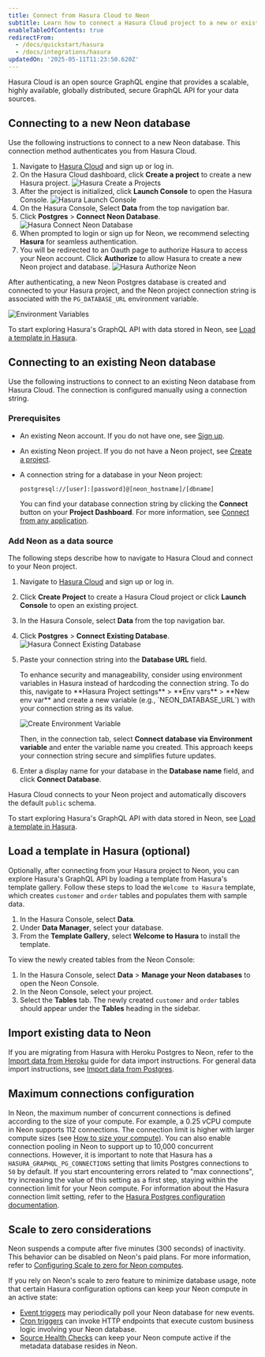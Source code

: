 ```yaml
---
title: Connect from Hasura Cloud to Neon
subtitle: Learn how to connect a Hasura Cloud project to a new or existing Neon database
enableTableOfContents: true
redirectFrom:
  - /docs/quickstart/hasura
  - /docs/integrations/hasura
updatedOn: '2025-05-11T11:23:50.620Z'
---
```


Hasura Cloud is an open source GraphQL engine that provides a scalable, highly available, globally distributed, secure GraphQL API for your data sources.

## Connecting to a new Neon database

Use the following instructions to connect to a new Neon database. This connection method authenticates you from Hasura Cloud.

1. Navigate to [Hasura Cloud](https://cloud.hasura.io/projects) and sign up or log in.
2. On the Hasura Cloud dashboard, click **Create a project** to create a new Hasura project.
   ![Hasura Create a Projects](/docs/guides/hasura/create-project.png)
3. After the project is initialized, click **Launch Console** to open the Hasura Console.
   ![Hasura Launch Console](/docs/guides/hasura/launch-console.png)
4. On the Hasura Console, Select **Data** from the top navigation bar.
5. Click **Postgres** > **Connect Neon Database**.
   ![Hasura Connect Neon Database](/docs/guides/hasura/connect-neon-database.png)
6. When prompted to login or sign up for Neon, we recommend selecting **Hasura** for seamless authentication.
7. You will be redirected to an Oauth page to authorize Hasura to access your Neon account. Click **Authorize** to allow Hasura to create a new Neon project and database.
   ![Hasura Authorize Neon](/docs/guides/hasura/authorize-hasura.png)

After authenticating, a new Neon Postgres database is created and connected to your Hasura project, and the Neon project connection string is associated with the `PG_DATABASE_URL` environment variable.

![Environment Variables](/docs/guides/hasura/environment-variables.png)

To start exploring Hasura's GraphQL API with data stored in Neon, see [Load a template in Hasura](#load-a-template-in-hasura-optional).

## Connecting to an existing Neon database

Use the following instructions to connect to an existing Neon database from Hasura Cloud. The connection is configured manually using a connection string.

### Prerequisites

- An existing Neon account. If you do not have one, see [Sign up](/docs/get-started/signing-up).
- An existing Neon project. If you do not have a Neon project, see [Create a project](/docs/manage/projects#create-a-project).
- A connection string for a database in your Neon project:

  ```text
  postgresql://[user]:[password]@[neon_hostname]/[dbname]
  ```

  You can find your database connection string by clicking the **Connect** button on your **Project Dashboard**. For more information, see [Connect from any application](/docs/connect/connect-from-any-app).

### Add Neon as a data source

The following steps describe how to navigate to Hasura Cloud and connect to your Neon project.

1. Navigate to [Hasura Cloud](https://cloud.hasura.io/projects) and sign up or log in.
2. Click **Create Project** to create a Hasura Cloud project or click **Launch Console** to open an existing project.
3. In the Hasura Console, select **Data** from the top navigation bar.
4. Click **Postgres** > **Connect Existing Database**.
   ![Hasura Connect Existing Database](/docs/guides/hasura/connect-existing-database.png)

5. Paste your connection string into the **Database URL** field.

   <Admonition type="tip">
   To enhance security and manageability, consider using environment variables in Hasura instead of hardcoding the connection string. To do this, navigate to **Hasura Project settings** > **Env vars** > **New env var** and create a new variable (e.g., `NEON_DATABASE_URL`) with your connection string as its value.
     
     ![Create Environment Variable](/docs/guides/hasura/create-env-var.png)

   Then, in the connection tab, select **Connect database via Environment variable** and enter the variable name you created. This approach keeps your connection string secure and simplifies future updates.
   </Admonition>

6. Enter a display name for your database in the **Database name** field, and click **Connect Database**.

Hasura Cloud connects to your Neon project and automatically discovers the default `public` schema.

To start exploring Hasura's GraphQL API with data stored in Neon, see [Load a template in Hasura](#load-a-template-in-hasura-optional).

## Load a template in Hasura (optional)

Optionally, after connecting from your Hasura project to Neon, you can explore Hasura's GraphQL API by loading a template from Hasura's template gallery. Follow these steps to load the `Welcome to Hasura` template, which creates `customer` and `order` tables and populates them with sample data.

1. In the Hasura Console, select **Data**.
2. Under **Data Manager**, select your database.
3. From the **Template Gallery**, select **Welcome to Hasura** to install the template.

To view the newly created tables from the Neon Console:

1. In the Hasura Console, select **Data** > **Manage your Neon databases** to open the Neon Console.
2. In the Neon Console, select your project.
3. Select the **Tables** tab. The newly created `customer` and `order` tables should appear under the **Tables** heading in the sidebar.

## Import existing data to Neon

If you are migrating from Hasura with Heroku Postgres to Neon, refer to the [Import data from Heroku](/docs/import/migrate-from-heroku) guide for data import instructions. For general data import instructions, see [Import data from Postgres](/docs/import/migrate-from-postgres).

## Maximum connections configuration

In Neon, the maximum number of concurrent connections is defined according to the size of your compute. For example, a 0.25 vCPU compute in Neon supports 112 connections. The connection limit is higher with larger compute sizes (see [How to size your compute](/docs/manage/computes#how-to-size-your-compute)). You can also enable connection pooling in Neon to support up to 10,000 concurrent connections. However, it is important to note that Hasura has a `HASURA_GRAPHQL_PG_CONNECTIONS` setting that limits Postgres connections to `50` by default. If you start encountering errors related to "max connections", try increasing the value of this setting as a first step, staying within the connection limit for your Neon compute. For information about the Hasura connection limit setting, refer to the [Hasura Postgres configuration documentation](https://hasura.io/docs/latest/deployment/performance-tuning/#postgres-configuration).

## Scale to zero considerations

Neon suspends a compute after five minutes (300 seconds) of inactivity. This behavior can be disabled on Neon's paid plans. For more information, refer to [Configuring Scale to zero for Neon computes](/docs/guides/scale-to-zero-guide).

If you rely on Neon's scale to zero feature to minimize database usage, note that certain Hasura configuration options can keep your Neon compute in an active state:

- [Event triggers](https://hasura.io/docs/latest/event-triggers/overview/) may periodically poll your Neon database for new events.
- [Cron triggers](https://hasura.io/docs/latest/scheduled-triggers/create-cron-trigger/) can invoke HTTP endpoints that execute custom business logic involving your Neon database.
- [Source Health Checks](https://hasura.io/docs/latest/deployment/health-checks/source-health-check/) can keep your Neon compute active if the metadata database resides in Neon.

<NeedHelp/>
